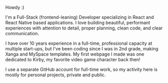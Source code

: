 Howdy :)

I'm a Full-Stack (frontend-leaning) Developer specializing in React and React Native based applications. I love building beautiful, performant experiences with attention to detail, proper planning, clean code, and clear communication.

I have over 10 years experience in a full-time, professional capacity at multiple start-ups, but I've been coding since I was in 2nd grade, making Xanga and MySpace templates. My first webpage I made was one dedicated to Kirby, my favorite video game character back then!

I use a separate GitHub account for full-time work, so my activity here is mostly for personal projects, private and public.
